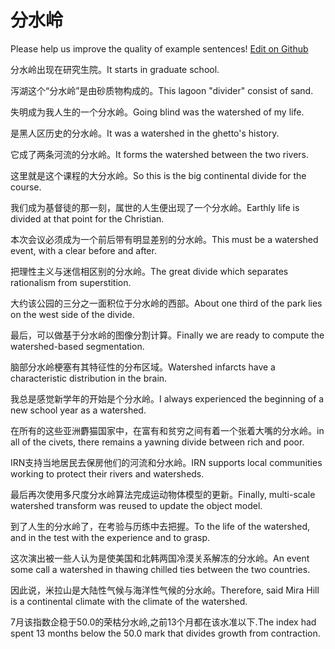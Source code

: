 # 分水岭

Please help us improve the quality of example sentences! [Edit on Github](https://github.com/jiyushe/jiyu-example-sentence-source/blob/main/chinese/fenshuiling.md)

<p><span class="chinese">分水岭出现在研究生院。</span><span class="english">It starts in graduate school.</span></p>

<p><span class="chinese">泻湖这个“分水岭”是由砂质物构成的。</span><span class="english">This lagoon "divider" consist of sand.</span></p>

<p><span class="chinese">失明成为我人生的一个分水岭。</span><span class="english">Going blind was the watershed of my life.</span></p>

<p><span class="chinese">是黑人区历史的分水岭。</span><span class="english">It was a watershed in the ghetto's history.</span></p>

<p><span class="chinese">它成了两条河流的分水岭。</span><span class="english">It forms the watershed between the two rivers.</span></p>

<p><span class="chinese">这里就是这个课程的大分水岭。</span><span class="english">So this is the big continental divide for the course.</span></p>

<p><span class="chinese">我们成为基督徒的那一刻，属世的人生便出现了一个分水岭。</span><span class="english">Earthly life is divided at that point for the Christian.</span></p>

<p><span class="chinese">本次会议必须成为一个前后带有明显差别的分水岭。</span><span class="english">This must be a watershed event, with a clear before and after.</span></p>

<p><span class="chinese">把理性主义与迷信相区别的分水岭。</span><span class="english">The great divide which separates rationalism from superstition.</span></p>

<p><span class="chinese">大约该公园的三分之一面积位于分水岭的西部。</span><span class="english">About one third of the park lies on the west side of the divide.</span></p>

<p><span class="chinese">最后，可以做基于分水岭的图像分割计算。</span><span class="english">Finally we are ready to compute the watershed-based segmentation.</span></p>

<p><span class="chinese">脑部分水岭梗塞有其特征性的分布区域。</span><span class="english">Watershed infarcts have a characteristic distribution in the brain.</span></p>

<p><span class="chinese">我总是感觉新学年的开始是个分水岭。</span><span class="english">I always experienced the beginning of a new school year as a watershed.</span></p>

<p><span class="chinese">在所有的这些亚洲麝猫国家中，在富有和贫穷之间有着一个张着大嘴的分水岭。</span><span class="english">in all of the civets, there remains a yawning divide between rich and poor.</span></p>

<p><span class="chinese">IRN支持当地居民去保房他们的河流和分水岭。</span><span class="english">IRN supports local communities working to protect their rivers and watersheds.</span></p>

<p><span class="chinese">最后再次使用多尺度分水岭算法完成运动物体模型的更新。</span><span class="english">Finally, multi-scale watershed transform was reused to update the object model.</span></p>

<p><span class="chinese">到了人生的分水岭了，在考验与历练中去把握。</span><span class="english">To the life of the watershed, and in the test with the experience and to grasp.</span></p>

<p><span class="chinese">这次演出被一些人认为是使美国和北韩两国冷漠关系解冻的分水岭。</span><span class="english">An event some call a watershed in thawing chilled ties between the two countries.</span></p>

<p><span class="chinese">因此说，米拉山是大陆性气候与海洋性气候的分水岭。</span><span class="english">Therefore, said Mira Hill is a continental climate with the climate of the watershed.</span></p>

<p><span class="chinese">7月该指数企稳于50.0的荣枯分水岭,之前13个月都在该水准以下.</span><span class="english">The index had spent 13 months below the 50.0 mark that divides growth from contraction.</span></p>

